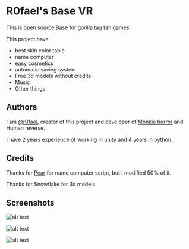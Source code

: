 # R0fael's Base VR
This is open source Base for gorilla tag fan games.

This project have
- best skin color table
- name computer
- easy cosmetics
- automatic saving system
- Free 3d models without credits
- Music
- Other things

## Authors
I am [@r0fael](https://www.github.com/R0fael), creator of this project and developer of [Monkie horror](https://discord.gg/wn79QWqfV5) and Human reverse.

I have 2 years experience of working in unity and 4 years in python.

## Credits
Thanks for [Pear](https://www.youtube.com/@pear8737) for name computer script, but I modified 50% of it.

Thanks for Snowflake for 3d models

## Screenshots

![alt text](https://raw.githubusercontent.com/R0fael/R0faels_baseVR/main/images/3.png)

![alt text](https://raw.githubusercontent.com/R0fael/R0faels_baseVR/main/images/1.png)

![alt text](https://raw.githubusercontent.com/R0fael/R0faels_baseVR/main/images/2.png)
